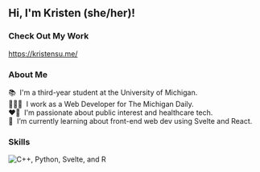 ## Hi, I'm Kristen (she/her)! 

### Check Out My Work
https://kristensu.me/

### About Me

📚 &nbsp;I'm a third-year student at the University of Michigan.  
👩🏻‍💻 &nbsp;I work as a Web Developer for The Michigan Daily.  
❤️‍🔥 &nbsp;I'm passionate about public interest and healthcare tech.       
🌱 &nbsp;I’m currently learning about front-end web dev using Svelte and React.

### Skills
<!-- icons for languages: https://github.com/tandpfun/skill-icons 
Also here: https://github.com/marwin1991/profile-technology-icons/blob/main/README.md 
These icons come with the names of languages: https://shields.io/docs/logos -->
<img src="https://skillicons.dev/icons?i=cpp,py,svelte,r&theme=light" alt="C++, Python, Svelte, and R" />

<!-- Github analytics site: https://github.com/anuraghazra/github-readme-stats -->
<!--### GitHub Stats
[![Kristen's GitHub stats](https://github-readme-stats.vercel.app/api?username=eth1cal-ai)](https://github.com/anuraghazra/github-readme-stats)
![Top Langs](https://github-readme-stats.vercel.app/api/top-langs/?username=eth1cal-ai&layout=compact) -->

